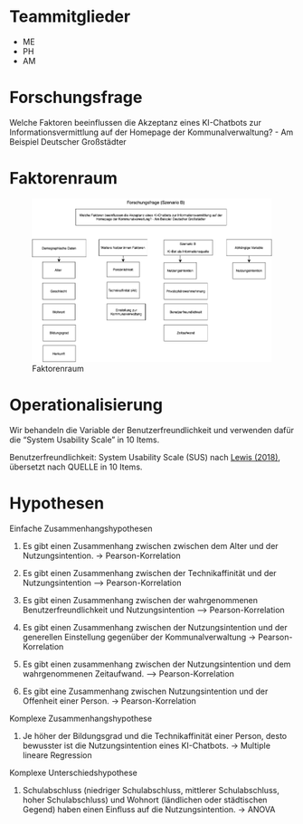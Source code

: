 # Teammitglieder

-   ME
-   PH
-   AM

# Forschungsfrage

Welche Faktoren beeinflussen die Akzeptanz eines KI-Chatbots zur
Informationsvermittlung auf der Homepage der Kommunalverwaltung? - Am
Beispiel Deutscher Großstädter

# Faktorenraum

<figure>
<img src="readme_files/FaktorenraumNEU.drawio.png" alt="Faktorenraum" />
<figcaption aria-hidden="true">Faktorenraum</figcaption>
</figure>

# Operationalisierung

Wir behandeln die Variable der Benutzerfreundlichkeit und verwenden
dafür die “System Usability Scale” in 10 Items.

Benutzerfreundlichkeit: System Usability Scale (SUS) nach [Lewis
(2018)](https://doi.org/10.1080/10447318.2018.1455307 "Lewis, J. R. (2018). The System Usability Scale: Past, Present, and Future. International Journal of Human-Computer Interaction, 34(7), 577–590. https://doi.org/10.1080/10447318.2018.1455307"),
übersetzt nach QUELLE in 10 Items.

# Hypothesen

Einfache Zusammenhangshypothesen

1.  Es gibt einen Zusammenhang zwischen zwischen dem Alter und der
    Nutzungsintention. -&gt; Pearson-Korrelation

2.  Es gibt einen Zusammenhang zwischen der Technikaffinität und der
    Nutzungsintention —&gt; Pearson-Korrelation

3.  Es gibt einen Zusammenhang zwischen der wahrgenommenen
    Benutzerfreundlichkeit und Nutzungsintention —&gt;
    Pearson-Korrelation

4.  Es gibt einen Zusammenhang zwischen der Nutzungsintention und der
    generellen Einstellung gegenüber der Kommunalverwaltung -&gt;
    Pearson-Korrelation

5.  Es gibt einen zusammenhang zwischen der Nutzungsintention und dem
    wahrgenommenen Zeitaufwand. —&gt; Pearson-Korrelation

6.  Es gibt eine Zusammenhang zwischen Nutzungsintention und der
    Offenheit einer Person. -&gt; Pearson-Korrelation

Komplexe Zusammenhangshypothese

1.  Je höher der Bildungsgrad und die Technikaffinität einer Person,
    desto bewusster ist die Nutzungsintention eines KI-Chatbots. -&gt;
    Multiple lineare Regression

Komplexe Unterschiedshypothese

1.  Schulabschluss (niedriger Schulabschluss, mittlerer Schulabschluss,
    hoher Schulabschluss) und Wohnort (ländlichen oder städtischen
    Gegend) haben einen Einfluss auf die Nutzungsintention. -&gt; ANOVA
